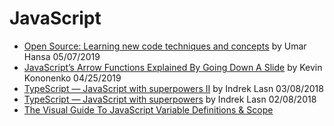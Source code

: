 # JavaScript  
- [Open Source: Learning new code techniques and concepts](https://umaar.com/dev-tips/200-learning-from-open-source/) by Umar Hansa 05/07/2019
- [JavaScript’s Arrow Functions Explained By Going Down A Slide](https://www.codementor.io/kevinkononenko/javascript-s-arrow-functions-explained-by-going-down-a-slide-u3ngt0u9o) by Kevin Kononenko 04/25/2019  
- [TypeScript — JavaScript with superpowers II](https://medium.com/cleversonder/typescript-javascript-with-superpowers-part-ii-69a6bd2c6842) by Indrek Lasn 03/08/2018  
- [TypeScript — JavaScript with superpowers](https://www.strilliant.com/2018/02/28/typescript-%E2%80%94-javascript-with-superpowers-%E2%80%93-freecodecamp-org/) by Indrek Lasn 02/08/2018  
- [The Visual Guide To JavaScript Variable Definitions & Scope](https://medium.com/@js_tut/the-visual-guide-to-javascript-variable-definitions-scope-abfb86edad)  
